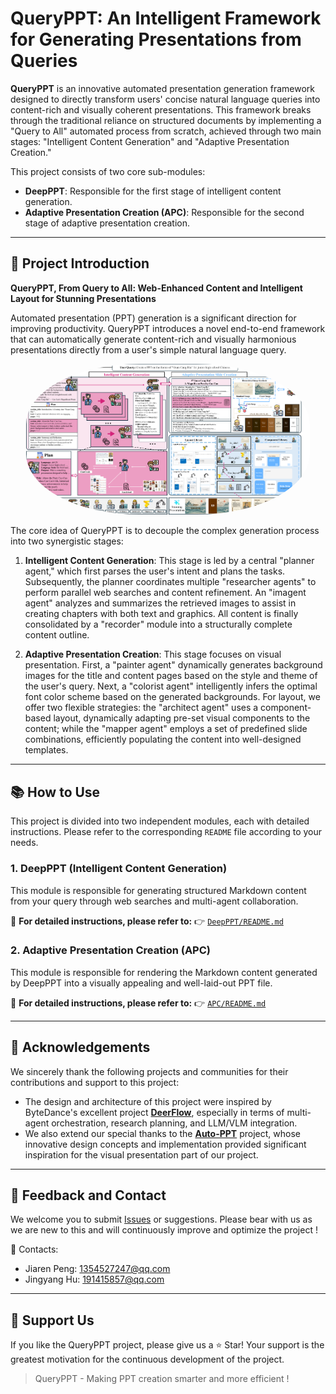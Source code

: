 # QueryPPT: An Intelligent Framework for Generating Presentations from Queries

**QueryPPT** is an innovative automated presentation generation framework designed to directly transform users' concise natural language queries into content-rich and visually coherent presentations. This framework breaks through the traditional reliance on structured documents by implementing a "Query to All" automated process from scratch, achieved through two main stages: "Intelligent Content Generation" and "Adaptive Presentation Creation."

This project consists of two core sub-modules:

  * **DeepPPT**: Responsible for the first stage of intelligent content generation.
  * **Adaptive Presentation Creation (APC)**: Responsible for the second stage of adaptive presentation creation.

-----

## 📖 Project Introduction

**QueryPPT, From Query to All: Web-Enhanced Content and Intelligent Layout for Stunning Presentations**

Automated presentation (PPT) generation is a significant direction for improving productivity. QueryPPT introduces a novel end-to-end framework that can automatically generate content-rich and visually harmonious presentations directly from a user's simple natural language query.


<p align="center" width="100%">
<img src="https://github.com/simon-p-j-r/QueryPPT/blob/main/QueryPPT.png" alt="QueryPPT Architecture" style="width: 90%; height: auto; display: inline-block; margin: auto; border-radius: 40%;">
</p>

The core idea of QueryPPT is to decouple the complex generation process into two synergistic stages:

1.  **Intelligent Content Generation**: This stage is led by a central "planner agent," which first parses the user's intent and plans the tasks. Subsequently, the planner coordinates multiple "researcher agents" to perform parallel web searches and content refinement. An "imagent agent" analyzes and summarizes the retrieved images to assist in creating chapters with both text and graphics. All content is finally consolidated by a "recorder" module into a structurally complete content outline.


2.  **Adaptive Presentation Creation**: This stage focuses on visual presentation. First, a "painter agent" dynamically generates background images for the title and content pages based on the style and theme of the user's query. Next, a "colorist agent" intelligently infers the optimal font color scheme based on the generated backgrounds. For layout, we offer two flexible strategies: the "architect agent" uses a component-based layout, dynamically adapting pre-set visual components to the content; while the "mapper agent" employs a set of predefined slide combinations, efficiently populating the content into well-designed templates.

-----

## 📚 How to Use

This project is divided into two independent modules, each with detailed instructions. Please refer to the corresponding `README` file according to your needs.

### 1\. DeepPPT (Intelligent Content Generation)

This module is responsible for generating structured Markdown content from your query through web searches and multi-agent collaboration.

📘 **For detailed instructions, please refer to:**
👉 [`DeepPPT/README.md`](https://www.google.com/search?q=DeepPPT/README.md)

### 2\. Adaptive Presentation Creation (APC)

This module is responsible for rendering the Markdown content generated by DeepPPT into a visually appealing and well-laid-out PPT file.

📘 **For detailed instructions, please refer to:**
👉 [`APC/README.md`](https://www.google.com/search?q=APC/README.md)

-----

## 🙏 Acknowledgements

We sincerely thank the following projects and communities for their contributions and support to this project:

  * The design and architecture of this project were inspired by ByteDance's excellent project **[DeerFlow](https://github.com/bytedance/deer-flow)**, especially in terms of multi-agent orchestration, research planning, and LLM/VLM integration.
  * We also extend our special thanks to the **[Auto-PPT](https://github.com/limaoyi1/Auto-PPT)** project, whose innovative design concepts and implementation provided significant inspiration for the visual presentation part of our project.

-----

## 💬 Feedback and Contact

We welcome you to submit [Issues](https://github.com/YourRepo/QueryPPT/issues) or suggestions. Please bear with us as we are new to this and will continuously improve and optimize the project !

📮 Contacts:

  * Jiaren Peng: [1354527247@qq.com](mailto:1354527247@qq.com)
  * Jingyang Hu: [191415857@qq.com](mailto:191415857@qq.com)

-----

## 🌟 Support Us

If you like the QueryPPT project, please give us a ⭐ Star\! Your support is the greatest motivation for the continuous development of the project.

> QueryPPT - Making PPT creation smarter and more efficient !
